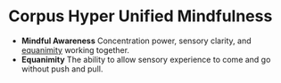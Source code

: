 # Corpus Hyper Unified Mindfulness

* **Mindful Awareness** Concentration power, sensory clarity, and [equanimity](#equanimity) working together.
* <a name="equanimity"></a>**Equanimity** The ability to allow sensory experience to come and go without push and pull.
